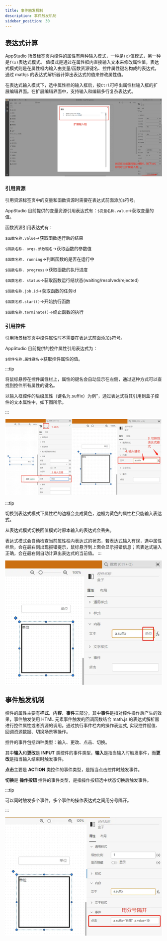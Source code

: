 ```yaml
---
title: 事件触发机制
description: 事件触发机制
sidebar_position: 30
---
```



## 表达式计算

AppStudio 场景标签页内控件的属性有两种输入模式，一种是`(x)`值模式，另一种是`f(x)`表达式模式。
值模式是通过在属性框内直接输入文本来修改属性值，表达式模式则是在属性框内输入由变量/函数资源键名、控件属性键名构成的表达式，通过 mathjs 的表达式解析器计算出表达式的值来修改属性值。

在表达式输入模式下，选中属性栏的输入框后，按`Ctrl`可呼出属性栏输入框的扩展编辑界面。在扩展编辑界面中，支持输入和编辑多行复杂表达式。

![扩展输入界面](./扩展输入界面.png "扩展输入界面")

### 引用资源

引用资源标签页中的变量和函数资源时需要在表达式前面添加`$`符号。

AppStudio 目前提供的变量资源引用表达式有：`$变量名称.value`→获取变量的值。

函数资源引用表达式有：

`$函数名称.value`→获取函数运行后的结果

`$函数名称. args.参数键名`→获取函数的参数值

`$函数名称. running`→判断函数的是否在运行中

`$函数名称. progress`→获取函数的执行进度

`$函数名称. status`→获取函数运行结状态(waiting/resolved/rejected)

`$函数名称.job.id`→获取函数的任务id

`$函数名称.start()`→开始执行函数

`$函数名称.terminate()`→终止函数的执行

### 引用控件

引用场景标签页中控件属性时不需要在表达式前面添加`$`符号。

AppStudio 目前提供的控件属性引用表达式为：

`$控件名称.属性键名`→获取控件属性的值。

:::tip

将鼠标悬停在控件属性栏上，属性的键名会自动显示在左侧，通过这种方式可以查找到控件所有属性的键名。

以输入框控件的后缀属性（键名为.suffix）为例”，通过表达式将其引用到盒子控件的文本属性中，如下图所示。

:::

![引用控件属性键名](./引用控件属性键名.png "引用控件属性键名")

:::tip

切换到表达式模式下属性栏的边框会变成黄色，边框为黄色的属性栏只能输入表达式。

从表达式模式切换回值模式时原本输入的表达式会丢失。

表达式模式会自动检查当前属性栏内表达式的状态，若表达式输入有误，选中属性栏后，会在最右侧出现报错提示，鼠标悬浮到上面会显示报错信息；若表达式输入正确，会在最右侧自动计算出表达式的当前值。
:::

![表达式计算](./表达式计算.png "表达式计算")

## 事件触发机制

控件的属性主要有**样式**、**内容**、**事件**三部分，其中**事件**是指对控件操作后产生的效果，事件触发使用 HTML 元素事件触发的回调函数结合 math.js 的表达式解析器进行控件属性或者资源的调用。通过执行事件栏内的操作表达式, 实现控件赋值、回调资源数据、切换场景等操作。

控件的事件包括四种类型：输入、更改、点击、切换。

其中**输入**和**更改**是 **INPUT** 类控件的事件类型，**输入**是指当输入时触发事件，而**更改**是指当输入结束时触发事件。

**点击**主要是 **ACTION** 类控件的事件类型，是指当点击控件时触发事件。

**切换**是 **操作按钮** 控件的事件类型，是指操作按钮选中状态切换后触发事件。


:::tip

可以同时触发多个事件，多个事件的操作表达式之间用分号隔开。

:::

![同时触发多个事件](./同时触发多个事件.png "同时触发多个事件")